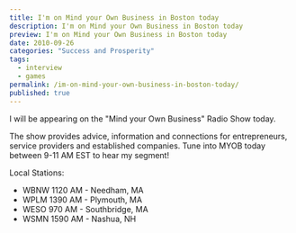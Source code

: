 ```yaml
---
title: I'm on Mind your Own Business in Boston today
description: I'm on Mind your Own Business in Boston today
preview: I'm on Mind your Own Business in Boston today
date: 2010-09-26
categories: "Success and Prosperity"
tags:
  - interview
  - games
permalink: /im-on-mind-your-own-business-in-boston-today/
published: true
---
```

I will be appearing on the "Mind your Own Business" Radio Show today.

The show provides advice, information and connections for entrepreneurs, service providers and established companies. Tune into MYOB today between 9-11 AM EST to hear my segment!

Local Stations:
- WBNW 1120 AM - Needham, MA
- WPLM 1390 AM - Plymouth, MA
- WESO 970 AM - Southbridge, MA
- WSMN 1590 AM - Nashua, NH